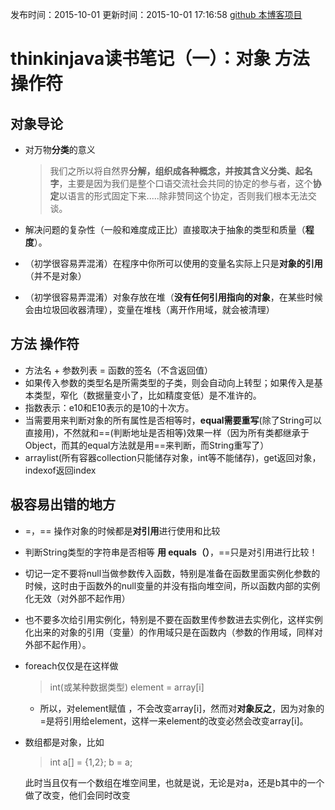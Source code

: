 发布时间：2015-10-01
更新时间：2015-10-01 17:16:58
[github 本博客项目](https://github.com/SimplyY/Blog/)
# thinkinjava读书笔记（一）：对象 方法 操作符
## 对象导论

- 对万物**分类**的意义
	> 我们之所以将自然界**分解，组织成各种概念，并按其含义分类、起名字**，主要是因为我们是整个口语交流社会共同的协定的参与者，这个**协定**以语言的形式固定下来.....除非赞同这个协定，否则我们根本无法交谈。

- 解决问题的复杂性（一般和难度成正比）直接取决于抽象的类型和质量（**程度**）。
- （初学很容易弄混淆）在程序中你所可以使用的变量名实际上只是**对象的引用**（并不是对象）
- （初学很容易弄混淆）对象存放在堆（**没有任何引用指向的对象**，在某些时候会由垃圾回收器清理），变量在堆栈（离开作用域，就会被清理）

方法 操作符
----

- 方法名 + 参数列表 = 函数的签名（不含返回值）
- 如果传入参数的类型名是所需类型的子类，则会自动向上转型；如果传入是基本类型，窄化（数据量变小了，比如精度变低）是不准许的。
- 指数表示：e10和E10表示的是10的十次方。
- 当需要用来判断对象的所有属性是否相等时，**equal需要重写**(除了String可以直接用)，不然就和==(判断地址是否相等)效果一样（因为所有类都继承于Object，而其的equal方法就是用==来判断，而String重写了）
- arraylist(所有容器collection只能储存对象，int等不能储存)，get返回对象，indexof返回index


**极容易出错**的地方
----

- =，== 操作对象的时候都是**对引用**进行使用和比较
- 判断String类型的字符串是否相等 **用 equals（）**，==只是对引用进行比较！
- 切记一定不要将null当做参数传入函数，特别是准备在函数里面实例化参数的时候，这时由于函数外的null变量的并没有指向堆空间，所以函数内部的实例化无效（对外部不起作用）
- 也不要多次给引用实例化，特别是不要在函数里传参数进去实例化，这样实例化出来的对象的引用（变量）的作用域只是在函数内（参数的作用域，同样对外部不起作用）。
- foreach仅仅是在这样做
	> int(或某种数据类型) element = array[i]

	- 所以，对element赋值 ，不会改变array[i]，然而对**对象反之**，因为对象的=是将引用给element，这样一来element的改变必然会改变array[i]。
- 数组都是对象，比如
	> int a[] = {1,2};
	> b = a;

	此时当且仅有一个数组在堆空间里，也就是说，无论是对a，还是b其中的一个做了改变，他们会同时改变

